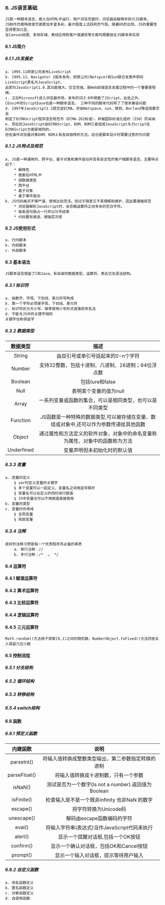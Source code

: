 ### 6. JS语言基础
	JS是一种脚本语言，嵌入在HTML中运行，用户浏览页面时，浏览器会解释并执行JS脚本。
    JS制作页面特效使页面更加丰富多彩，最大程度上活跃网页气氛。随着H5的出现，JS的重要性显得更加凸显，
    在Canvas绘图、本地存储、离线应用和客户端通信等方面均需要结合JS脚本来实现

#### 6.1 JS简介
##### 6.1.1 JS发展史
    a. 1995.11网景公司发布LiveScript
    b. 1995.12，Navigator 2版本发布，网景公司(Netspce)和Sun联合发表声明将LiveScript更名为JavaScript，
    此即为JavaScript1.0.其功能强大，交互性强，是Web前端语言发展过程中的一个重要里程碑。
    c. 之后Microsoft进入浏览器市场，发布的IE3.0中搭载了JScript。此处之外，
    CEnvi中的ScriptEase也是一种脚本语言。 三种不同的脚本代码带了了很多兼容问题
    d. 1997年JavaScript1.1提交至ECMA，并由Netspace、sun、微软、Borland等组成委员会
    制定了ECMAScript程序语言规范书（ECMA-262标准），并被国际标准化组织（ISO）所采纳
    e. 现在的JavaScript由ECMAScript、DOM、BOM三者组成JavaScript与JScript在ECMAScript方面是相同的，
    但在操作浏览器对象DOM、BOM上有各自独特的方法，这也是脚本设计时需要注意的为问题

##### 6.1.2 JS特点及规范
    a. JS是一种通用的、跨平台、基于对象和事件驱动并具有安全性的客户端脚本语言。主要特点如下：
        * 解释性
        * 嵌套在HTML中
        * 弱数据类型
        * 跨平台
        * 基于对象
        * 基于事件驱动
    b. JS代码格式不够严谨，使用比较灵活。但过于随意又不易理解和维护，因此要遵循规范
        * 浏览器解析JavaScript时，会忽略运算符之间多余的空白字符。
        * 每条语句独占一行并以分号结束
        * 代码要有缩进，增强层次感

#### 6.2 JS使用形式
  	a. 行内脚本
    b. 内部脚本
    c. 外部脚本

#### 6.3 基本语法
	JS脚本语言借鉴了C和Java，有自身的数据类型，运算符、表达式及语法结构。
##### 6.3.1 标识符
    a. 由数字、字母、下划线、美元符号构成
    b. 第一个字符必须是字母、下划线、美元符
    c. 标识符区分大小写、推荐使用小写形式或骆驼命名法
    d. 不能与JS中的关键字相同
    关键字也称保留字
##### 6.3.2 数据类型
数据类型|描述
:--------:|:--------:|
String|     由双引号或单引号括起来的0-n个字符
Number|	    支持32整数，包括十进制、八进制、16进制；64位浮点数
Boolean|	包括ture和false
Null|	    表明某个变量的值为null
Array|	    一系列变量或函数的集合，可以是相同类型，也可以是不同类型
Function|	JS函数是一种特殊的数据类型,可以被存储在变量、数组或对象中,还可以作为参数传递给其他函数
Object|	    通过属性和方法定义的软件对象，对象中的命名变量称为属性，对象中的函数称为方法
Underfined|	变量声明但未初始化时的默认值

##### 6.3.3 变量
    a. 变量的定义
        § var时定义变量的关键字
        § 多个变量可以一起定义，变量名之间用逗号隔开
        § 变量名可以在定义的同时进行赋值
        § JS中变量也可以不用赋值直接使用
    b. 变量的类型
    c. 变量的作用域
        § 全局变量
        § 局部变量

##### 6.3.4 注释
	良好的注释习惯是每一个优秀程序员必备的素质
		a. 单行注释：//
		b. 多行注释：/*  …  */

#### 6.4 运算符
#### 6.4.1 赋值运算符
#### 6.4.2 算术运算符
#### 6.4.3 比较运算符
#### 6.4.4 逻辑运算符
#### 6.4.5 三元运算符
    Math.random()方法用于获取[0,1)之间的随机数，NumberObject.toFixed()方法四舍五入保留几位小数

#### 6.5 控制流程
##### 6.5.1 分支结构
##### 6.5.2 循环结构
##### 6.5.3 转移结构
##### 6.5.4 switch结构

#### 6.6 函数
##### 6.6.1 预定义函数
内建函数|说明
:--------:|:--------:|
parseInt()|将输入值转换成整数类型输出，第二参数指定转换的进制
parseFloat()|将输入值转换成十进制数，只有一个参数
isNaN()|测试是否为一个数字(Is not a number).返回值为Boolean
isFinite()|检查输入是不是一个既非infinity 也非NaN 的数字
escape()|将字符转换为Unicode码
unescape()|解码由escape函数编码的字符
eval()|将输入字符串(表达式)当作JavaScript代码来执行
alert()|显示一个提醒对话框,包括一个OK按钮
confirm()|显示一个确认对话框，包括OK和Cancel按钮
prompt()|显示一个输入对话框，提示等待用户输入

##### 6.6.2 自定义函数
    a. 命名函数定义
    b. 匿名函数定义
    c. 对象函数定义
    d. 自调用函数